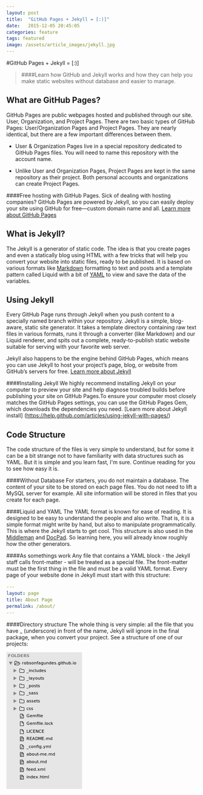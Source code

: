 ```yaml
---
layout: post
title:  "GitHub Pages + Jekyll = [:)]"
date:   2015-12-05 20:45:05
categories: feature
tags: featured
image: /assets/article_images/jekyll.jpg
---
```

#GitHub Pages + Jekyll = [:)]

>####Learn how GitHub and Jekyll works and how they can help you make static websites without database and easier to manage.

What are GitHub Pages?
----------------  

GitHub Pages are public webpages hosted and published through our site. User, Organization, and Project Pages. There are two basic types of GitHub Pages: User/Organization Pages and Project Pages. They are nearly identical, but there are a few important differences between them.

- User & Organization Pages live in a special repository dedicated to GitHub Pages files. You will need to name this repository with the account name.

- Unlike User and Organization Pages, Project Pages are kept in the same repository as their project. Both personal accounts and organizations can create Project Pages.

####Free hosting with GitHub Pages. 
Sick of dealing with hosting companies? GitHub Pages are powered by Jekyll, so you can easily deploy your site using GitHub for free—custom domain name and all.
[Learn more about GitHub Pages](https://pages.github.com)

What is Jekyll?
----------------  
The Jekyll is a generator of static code. The idea is that you create pages and even a statically blog using HTML with a few tricks that will help you convert your website into static files, ready to be published.
It is based on various formats like [Markdown](https://en.wikipedia.org/wiki/Markdown) formatting to text and posts and a template pattern called Liquid with a bit of [YAML](yaml.org) to view and save the data of the variables.

Using Jekyll
----------------  
Every GitHub Page runs through Jekyll when you push content to a specially named branch within your repository. Jekyll is a simple, blog-aware, static site generator. It takes a template directory containing raw text files in various formats, runs it through a converter (like Markdown) and our Liquid renderer, and spits out a complete, ready-to-publish static website suitable for serving with your favorite web server.

Jekyll also happens to be the engine behind GitHub Pages, which means you can use Jekyll to host your project’s page, blog, or website from GitHub’s servers for free.
[Learn more about Jekyll](https://jekyllrb.com/docs/home/)

####Installing Jekyll
We highly recommend installing Jekyll on your computer to preview your site and help diagnose troubled builds before publishing your site on GitHub Pages.To ensure your computer most closely matches the GitHub Pages settings, you can use the GitHub Pages Gem, which downloads the dependencies you need. 
[Learn more about Jekyll install] (https://help.github.com/articles/using-jekyll-with-pages/)

Code Structure
----------------  
The code structure of the files is very simple to understand, but for some it can be a bit strange not to have familiarity with data structures such as YAML. But it is simple and you learn fast, I'm sure. Continue reading for you to see how easy it is.

####Without Database
For starters, you do not maintain a database. The content of your site to be stored on each page files. You do not need to lift a MySQL server for example. All site information will be stored in files that you create for each page.

####Liquid and YAML
The YAML format is known for ease of reading. It is designed to be easy to understand the people and also write. That is, it is a simple format might write by hand, but also to manipulate programmatically. This is where the Jekyll starts to get cool. This structure is also used in the [Middleman](https://middlemanapp.com) and [DocPad](docpad.org). So learning here, you will already know roughly how the other generators.

####As somethings work
Any file that contains a YAML block - the Jekyll staff calls front-matter - will be treated as a special file. The front-matter must be the first thing in the file and must be a valid YAML format. Every page of your website done in Jekyll must start with this structure:

```yaml
---
layout: page
title: About Page
permalink: /about/
---
```
####Directory structure
The whole thing is very simple: all the file that you have _ (underscore) in front of the name, Jekyll will ignore in the final package, when you convert your project. See a structure of one of our projects:

![alt text](https://github.com/robsonfagundes/robsonfagundes.github.io/blob/master/assets/images/structure.png "Directory structure")

